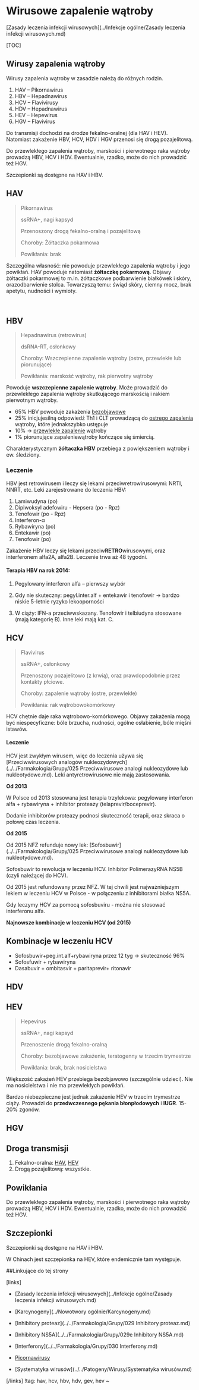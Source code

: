 # Wirusowe zapalenie wątroby

[Zasady leczenia infekcji wirusowych](../Infekcje ogólne/Zasady leczenia infekcji wirusowych.md)

[TOC]



## Wirusy zapalenia wątroby

Wirusy zapalenia wątroby w zasadzie należą do różnych rodzin.

1. HAV – Pikornawirus
2. HBV – Hepadnawirus
3. HCV – Flavivirusy
4. HDV – Hepadnawirus
5. HEV – Hepewirus
6. HGV – Flavivirus



Do transmisji dochodzi na drodze fekalno-oralnej (dla HAV i HEV). Natomiast zakażenie HBV, HCV, HDV i HGV przenosi się drogą pozajelitową.

Do przewlekłego zapalenia wątroby, marskości i pierwotnego raka wątroby prowadzą HBV, HCV i HDV. Ewentualnie, rzadko, może do nich prowadzić też HGV.

Szczepionki są dostępne na HAV i HBV.



## HAV

>  Pikornawirus
>
>  ssRNA+, nagi kapsyd
>
>  Przenoszony drogą fekalno-oralną i pozajelitową
>
>  Choroby: Żółtaczka pokarmowa
>
>  Powikłania: brak

Szczególna własność: nie powoduje przewlekłego zapalenia wątroby i jego powikłań. HAV powoduje natomiast **żółtaczkę pokarmową**. Objawy żółtaczki pokarmowej to m.in. żółtaczkowe podbarwienie białkówek i skóry, orazodbarwienie stolca. Towarzyszą temu: świąd skóry, ciemny mocz, brak apetytu, nudności i wymioty.

 

## HBV

>  Hepadnawirus (retrowirus)
>
>  dsRNA-RT, osłonkowy
>
>  Choroby: Wszczepienne zapalenie wątroby (ostre, przewlekłe lub piorunujące)
>
>  Powikłania: marskość wątroby, rak pierwotny wątroby

Powoduje **wszczepienne zapalenie wątroby**. Może prowadzić do przewlekłego zapalenia wątroby skutkującego marskością i rakiem pierwotnym wątroby. 

-  65% HBV powoduje zakażenia <u>bezobjawowe</u>
-  25% inicjujesilną odpowiedź Th1 i CLT prowadzącą do <u>ostrego zapalenia</u> wątroby, które jednakszybko ustępuje
-  10% -> <u>przewlekłe zapalenie</u> wątroby
-  1% piorunujące zapaleniewątroby kończące się śmiercią.

Charakterystycznym **żółtaczka HBV** przebiega z powiększeniem wątroby i ew. śledziony. 



### Leczenie

HBV jest retrowirusem i leczy się lekami przeciwretrowirusowymi: NRTI, NNRT, etc. Leki zarejestrowane do leczenia HBV:

1. Lamiwudyna (po)
2. Dipiwoksyl adefowiru - Hepsera (po - Rpz)
3. Tenofowir (po - Rpz)
4. Interferon-α
5. Rybawiryna (po)
6. Entekawir (po)
7. Tenofowir (po)

Zakażenie HBV leczy się lekami przeciw**RETRO**wirusowymi, oraz interferonem alfa2A, alfa2B. Leczenie trwa aż 48 tygodni.



#### Terapia HBV na rok 2014:

1. Pegylowany interferon alfa – pierwszy wybór

2. Gdy nie skuteczny: pegyl.inter.alf + entekawir i tenofowir → bardzo niskie 5-letnie ryzyko lekooporności
3. W ciąży: IFN-a przeciwwskazany. Tenofowir i telbiudyna stosowane (mają kategorię B). Inne leki mają kat. C.



## HCV

>  Flavivirus
>
>  ssRNA+, osłonkowy
>
>  Przenoszony pozajelitowo (z krwią), oraz prawdopodobnie przez kontakty płciowe.
>
>  Choroby: zapalenie wątroby (ostre, przewlekłe)
>
>  Powikłania: rak wątrobowokomórkowy

HCV chętnie daje raka wątrobowo-komórkowego. Objawy zakażenia mogą być niespecyficzne: bóle brzucha, nudności, ogólne osłabienie, bóle mięśni istawów.



#### Leczenie

HCV jest zwykłym wirusem, więc do leczenia używa się [Przeciwwirusowych analogów nukleozydowych](../../Farmakologia/Grupy/025 Przeciwwirusowe analogi nukleozydowe lub nukleotydowe.md). Leki antyretrowirusowe nie mają zastosowania.

**Od 2013**

W Polsce od 2013 stosowana jest terapia trzylekowa: pegylowany interferon alfa + rybawiryna + inhibitor proteazy (telaprevir/boceprevir).

Dodanie inhibitorów proteazy podnosi skuteczność terapii, oraz skraca o połowę czas leczenia.

**Od 2015**

Od 2015 NFZ refunduje nowy lek: [Sofosbuwir](../../Farmakologia/Grupy/025 Przeciwwirusowe analogi nukleozydowe lub nukleotydowe.md). 

Sofosbuwir to rewolucja w leczeniu HCV. Inhibitor PolimerazyRNA NS5B (czyli należącej do HCV). 

Od 2015 jest refundowany przez NFZ. W tej chwili jest najważniejszym lekiem w leczeniu HCV w Polsce - w połączeniu z inhibitorami białka NS5A.

Gdy leczymy HCV za pomocą sofosbuviru - można nie stosować interferonu alfa.

**Najnowsze kombinacje w leczeniu HCV (od 2015)**



## Kombinacje w leczeniu HCV

- Sofosbuwir+peg.int.alf+rybawiryna przez 12 tyg → skuteczność 96%
- Sofosfuwir + rybawiryna
- Dasabuvir + ombitasvir + paritaprevir+ ritonavir



## HDV





## HEV

>  Hepevirus
>
>  ssRNA+, nagi kapsyd
>
>  Przenoszenie drogą fekalno-oralną
>
>  Choroby: bezobjawowe zakażenie, teratogenny w trzecim trymestrze
>
>  Powikłania: brak, brak nosicielstwa

Większość zakażeń HEV przebiega bezobjawowo (szczególnie udzieci). Nie ma nosicielstwa i nie ma przewlekłych powikłań.

Bardzo niebezpieczne jest jednak zakażenie HEV w trzecim trymestrze ciąży. Prowadzi do **przedwczesnego pękania błonpłodowych** i **IUGR**. 15-20% zgonów.



## HGV





## Droga transmisji

1. Fekalno-oralna: <u>HAV</u>, <u>HEV</u>
2. Drogą pozajelitową: wszystkie.



## Powikłania

Do przewlekłego zapalenia wątroby, marskości i pierwotnego raka wątroby prowadzą HBV, HCV i HDV. Ewentualnie, rzadko, może do nich prowadzić też HGV.



## Szczepionki

Szczepionki są dostępne na HAV i HBV. 

W Chinach jest szczepionka na HEV, które endemicznie tam występuje.





##Linkujące do tej strony

[links]

- [Zasady leczenia infekcji wirusowych](../Infekcje ogólne/Zasady leczenia infekcji wirusowych.md)

- [Karcynogeny](../Nowotwory ogólnie/Karcynogeny.md)

- [Inhibitory proteaz](../../Farmakologia/Grupy/029 Inhibitory proteaz.md)

- [Inhibitory NS5A](../../Farmakologia/Grupy/029e Inhibitory NS5A.md)

- [Interferony](../../Farmakologia/Grupy/030 Interferony.md)

- [Picornawirusy](../../Patogeny/Wirusy/Picornawirusy.md)

- [Systematyka wirusów](../../Patogeny/Wirusy/Systematyka wirusów.md)


[/links]
!tag: hav, hcv, hbv, hdv, gev, hev
~











